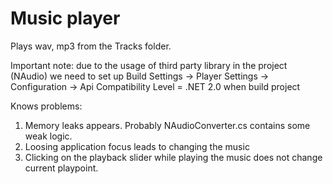 # Music player

Plays wav, mp3 from the Tracks folder.

Important note: 
due to the usage of third party library in the project (NAudio) we need to set up Build Settings -> Player Settings -> Configuration -> Api Compatibility Level = .NET 2.0 when build project


Knows problems:
1) Memory leaks appears. Probably NAudioConverter.cs contains some weak logic.
2) Loosing application focus leads to changing the music
3) Clicking on the playback slider while playing the music does not change current playpoint.